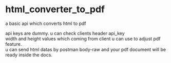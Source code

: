 # html_converter_to_pdf
a basic api which converts html to pdf 
 
 api keys are dummy. u can check clients header api_key <br>
 width and height values which coming from client u can use to adjust pdf feature.<br>
 u can send html datas by postman body-raw and your pdf document will be ready inside the docs. 
